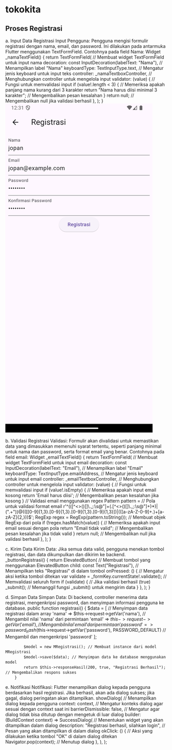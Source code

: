 #   tokokita

##  Proses Registrasi
a.  Input Data Registrasi
    Input Pengguna: Pengguna mengisi formulir registrasi dengan nama, email, dan password. Ini dilakukan pada antarmuka Flutter menggunakan TextFormField.
    Contohnya pada field Nama:
    Widget _namaTextField() {
        return TextFormField( // Membuat widget TextFormField untuk input nama
            decoration: const InputDecoration(labelText: "Nama"), // Menampilkan label "Nama"
            keyboardType: TextInputType.text, // Mengatur jenis keyboard untuk input teks
            controller: _namaTextboxController, // Menghubungkan controller untuk mengelola input
            validator: (value) { // Fungsi untuk memvalidasi input
            if (value!.length < 3) { // Memeriksa apakah panjang nama kurang dari 3 karakter
                return "Nama harus diisi minimal 3 karakter"; // Mengembalikan pesan kesalahan
            }
            return null; // Mengembalikan null jika validasi berhasil
            },
        );
        }
    ![Input Registrasi](registrasiInput.png)

b.  Validasi Registrasi
    Validasi: Formulir akan divalidasi untuk memastikan data yang dimasukkan memenuhi syarat tertentu, seperti panjang minimal untuk nama dan password, serta format email yang benar.
    Contohnya pada field email:
    Widget _emailTextField() {
        return TextFormField( // Membuat widget TextFormField untuk input email
            decoration: const InputDecoration(labelText: "Email"), // Menampilkan label "Email"
            keyboardType: TextInputType.emailAddress, // Mengatur jenis keyboard untuk input email
            controller: _emailTextboxController, // Menghubungkan controller untuk mengelola input
            validator: (value) { // Fungsi untuk memvalidasi input
            if (value!.isEmpty) { // Memeriksa apakah input email kosong
                return 'Email harus diisi'; // Mengembalikan pesan kesalahan jika kosong
            }
            // Validasi email menggunakan regex
            Pattern pattern = // Pola untuk validasi format email
                r'^(([^<>()[\]\\.,;:\s@\"]+(\.[^<>()[\]\\.,;:\s@\"]+)*)|(\".+\"))@((\[[0-9]{1,3}\.[0-9]{1,3}\.[0-9]{1,3}\.[0-9]{1,3}\])|(([a-zA-Z\-0-9]+\.)+[a-zA-Z]{2,}))$';
            RegExp regex = RegExp(pattern.toString()); // Membuat objek RegExp dari pola
            if (!regex.hasMatch(value)) { // Memeriksa apakah input email sesuai dengan pola
                return "Email tidak valid"; // Mengembalikan pesan kesalahan jika tidak valid
            }
            return null; // Mengembalikan null jika validasi berhasil
            },
        );
        }

c.  Kirim Data
    Kirim Data: Jika semua data valid, pengguna menekan tombol registrasi, dan data dikumpulkan dan dikirim ke backend.
    _buttonRegistrasi() {
        return ElevatedButton( // Membuat tombol yang menggunakan ElevatedButton
            child: const Text("Registrasi"), // Menampilkan teks "Registrasi" di dalam tombol
            onPressed: () { // Mengatur aksi ketika tombol ditekan
            var validate = _formKey.currentState!.validate(); // Memvalidasi seluruh form
            if (validate) { // Jika validasi berhasil (true)
                _submit(); // Memanggil fungsi _submit() untuk mengirim data
            }
            },
        );
        }

d.  Simpan Data
    Simpan Data: Di backend, controller menerima data registrasi, mengenkripsi password, dan menyimpan informasi pengguna ke database.
    public function registrasi()
        {
            $data = [ // Menyimpan data registrasi dalam array
                'nama' => $this->request->getVar('nama'), // Mengambil nilai 'nama' dari permintaan
                'email' => $this->request->getVar('email'), // Mengambil nilai 'email' dari permintaan
                'password' => password_hash($this->request->getVar('password'), PASSWORD_DEFAULT) // Mengambil dan mengenkripsi 'password'
            ];

            $model = new MRegistrasi(); // Membuat instance dari model MRegistrasi
            $model->save($data); // Menyimpan data ke database menggunakan model
            return $this->responseHasil(200, true, "Registrasi Berhasil"); // Mengembalikan respons sukses
        }

e.  Notifikasi
    Notifikasi: Flutter menampilkan dialog kepada pengguna berdasarkan hasil registrasi. Jika berhasil, akan ada dialog sukses; jika gagal, dialog peringatan akan ditampilkan.
    showDialog( // Menampilkan dialog kepada pengguna
        context: context, // Mengatur konteks dialog agar sesuai dengan context saat ini
        barrierDismissible: false, // Mengatur agar dialog tidak bisa ditutup dengan mengetuk di luar dialog
        builder: (BuildContext context) => SuccessDialog( // Menentukan widget yang akan ditampilkan dalam dialog
            description: "Registrasi berhasil, silahkan login", // Pesan yang akan ditampilkan di dalam dialog
            okClick: () { // Aksi yang dilakukan ketika tombol "OK" di dalam dialog ditekan
            Navigator.pop(context); // Menutup dialog
            },
        ),
        );
